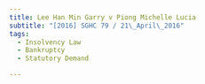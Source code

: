 ```yaml
---
title: Lee Han Min Garry v Piong Michelle Lucia 
subtitle: "[2016] SGHC 79 / 21\_April\_2016"
tags:
  - Insolvency Law
  - Bankruptcy
  - Statutory Demand

---
```


